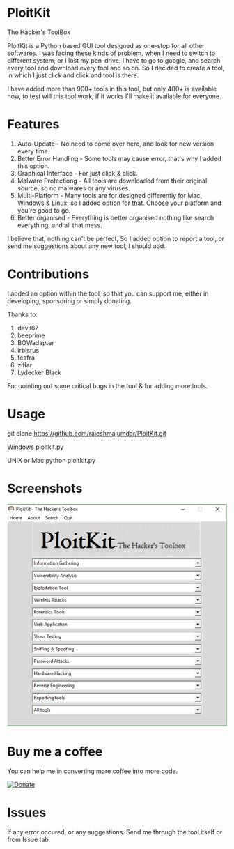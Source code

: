 # PloitKit
The Hacker's ToolBox

PloitKit is a Python based GUI tool designed as one-stop for all other softwares. I was facing these kinds of problem, when I need to switch to different system, or I lost my pen-drive. I have to go to google, and search every tool and download every tool and so on. So I decided to create a tool, in which I just click and click and tool is there.

I have added more than 900+ tools in this tool, but only 400+ is available now, to test will this tool work, if it works I'll make it available for everyone.

# Features

1. Auto-Update - No need to come over here, and look for new version every time.
2. Better Error Handling - Some tools may cause error, that's why I added this option.
3. Graphical Interface - For just click & click.
4. Malware Protectiong - All tools are downloaded from their original source, so no malwares or any viruses.
5. Multi-Platform - Many tools are for designed differently for Mac, Windows & Linux, so I added option for that. Choose your platform and you're good to go.
6. Better organised - Everything is better organised nothing like search everything, and all that mess.

I believe that, nothing can't be perfect, So I added option to report a tool, or send me suggestions about any new tool, I should add.

# Contributions
I added an option within the tool, so that you can support me, either in developing, sponsoring or simply donating.

Thanks to:

1. devil67
2. beeprime
3. BOWadapter
4. irbisrus
5. fcafra
6. ziflar
7. Lydecker Black

For pointing out some critical bugs in the tool & for adding more tools.

# Usage

git clone https://github.com/rajeshmajumdar/PloitKit.git

Windows
ploitkit.py

UNIX or Mac
python ploitkit.py

# Screenshots

![Alt text](/screenshots/ploitkit.png?raw=true "PloitKit tool")

# Buy me a coffee

You can help me in converting more coffee into more code.

[![Donate](https://img.shields.io/badge/Donate-PayPal-green.svg)](https://www.paypal.com/cgi-bin/webscr?cmd=_s-xclick&hosted_button_id=2LQFT9QM4M7YU)

# Issues

If any error occured, or any suggestions. Send me through the tool itself or from Issue tab.
